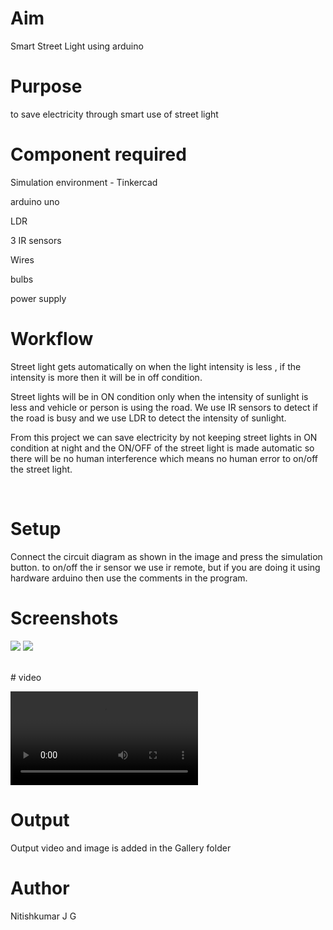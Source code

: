 # Aim
Smart Street Light using arduino
<br>

# Purpose
to save electricity through smart use of street light
<br>

# Component required
Simulation environment - Tinkercad

arduino uno 

LDR

3 IR sensors

Wires

bulbs

power supply
<br>


# Workflow
Street light gets automatically on when the light intensity is less , if the intensity is more then it will be in off condition.

Street lights will be in ON condition only when the intensity of sunlight is less and vehicle or person is using the road.
We use IR sensors to detect if the road is busy and we use LDR to detect the intensity of sunlight.

From this project we can save electricity by not keeping street lights in ON condition at night and the ON/OFF of the street light is made automatic so there will be no human interference which means no human error to on/off the street light.



<br>

# Setup 
Connect the circuit diagram as shown in the image and press the simulation button.
to on/off the ir sensor we use ir remote, but if you are doing it using hardware arduino then use the comments in the program.

# Screenshots

![](https://github.com/nitishkumar07/IoT-Spot/blob/main/Arduino/Smart%20Street%20LIght/Gallery/street_light.png)
![](https://github.com/nitishkumar07/IoT-Spot/blob/main/Arduino/Smart%20Street%20LIght/Gallery/street_light1.png)

<br>
# video

![Output_Video](https://github.com/nitishkumar07/IoT-Spot/blob/main/Arduino/Smart%20Street%20LIght/Gallery/Smart_street_light-2022-03-23_17.44.13.mp4)

# Output

Output video and image is added in the Gallery folder
<br>


# Author
Nitishkumar J G
